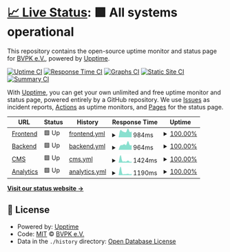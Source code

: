 # [📈 Live Status](https://status.bvpk.org): <!--live status--> **🟩 All systems operational**

This repository contains the open-source uptime monitor and status page for [BVPK e.V.](https://bvpk.org), powered by [Upptime](https://github.com/upptime/upptime).

[![Uptime CI](https://github.com/BVPyro/status/workflows/Uptime%20CI/badge.svg)](https://github.com/BVPyro/status/actions?query=workflow%3A%22Uptime+CI%22)
[![Response Time CI](https://github.com/BVPyro/status/workflows/Response%20Time%20CI/badge.svg)](https://github.com/BVPyro/status/actions?query=workflow%3A%22Response+Time+CI%22)
[![Graphs CI](https://github.com/BVPyro/status/workflows/Graphs%20CI/badge.svg)](https://github.com/BVPyro/status/actions?query=workflow%3A%22Graphs+CI%22)
[![Static Site CI](https://github.com/BVPyro/status/workflows/Static%20Site%20CI/badge.svg)](https://github.com/BVPyro/status/actions?query=workflow%3A%22Static+Site+CI%22)
[![Summary CI](https://github.com/BVPyro/status/workflows/Summary%20CI/badge.svg)](https://github.com/BVPyro/status/actions?query=workflow%3A%22Summary+CI%22)

With [Upptime](https://upptime.js.org), you can get your own unlimited and free uptime monitor and status page, powered entirely by a GitHub repository. We use [Issues](https://github.com/BVPyro/status/issues) as incident reports, [Actions](https://github.com/BVPyro/status/actions) as uptime monitors, and [Pages](https://status.bvpk.org) for the status page.

<!--start: status pages-->
<!-- This summary is generated by Upptime (https://github.com/upptime/upptime) -->
<!-- Do not edit this manually, your changes will be overwritten -->
<!-- prettier-ignore -->
| URL | Status | History | Response Time | Uptime |
| --- | ------ | ------- | ------------- | ------ |
| <img alt="" src="https://bvpk.org/favicon/favicon-16x16.png" height="13"> [Frontend](https://bvpk.org) | 🟩 Up | [frontend.yml](https://github.com/BVPyro/status/commits/HEAD/history/frontend.yml) | <details><summary><img alt="Response time graph" src="./graphs/frontend/response-time-week.png" height="20"> 984ms</summary><br><a href="https://status.bvpk.org/history/frontend"><img alt="Response time 953" src="https://img.shields.io/endpoint?url=https%3A%2F%2Fraw.githubusercontent.com%2FBVPyro%2Fstatus%2FHEAD%2Fapi%2Ffrontend%2Fresponse-time.json"></a><br><a href="https://status.bvpk.org/history/frontend"><img alt="24-hour response time 888" src="https://img.shields.io/endpoint?url=https%3A%2F%2Fraw.githubusercontent.com%2FBVPyro%2Fstatus%2FHEAD%2Fapi%2Ffrontend%2Fresponse-time-day.json"></a><br><a href="https://status.bvpk.org/history/frontend"><img alt="7-day response time 984" src="https://img.shields.io/endpoint?url=https%3A%2F%2Fraw.githubusercontent.com%2FBVPyro%2Fstatus%2FHEAD%2Fapi%2Ffrontend%2Fresponse-time-week.json"></a><br><a href="https://status.bvpk.org/history/frontend"><img alt="30-day response time 950" src="https://img.shields.io/endpoint?url=https%3A%2F%2Fraw.githubusercontent.com%2FBVPyro%2Fstatus%2FHEAD%2Fapi%2Ffrontend%2Fresponse-time-month.json"></a><br><a href="https://status.bvpk.org/history/frontend"><img alt="1-year response time 953" src="https://img.shields.io/endpoint?url=https%3A%2F%2Fraw.githubusercontent.com%2FBVPyro%2Fstatus%2FHEAD%2Fapi%2Ffrontend%2Fresponse-time-year.json"></a></details> | <details><summary><a href="https://status.bvpk.org/history/frontend">100.00%</a></summary><a href="https://status.bvpk.org/history/frontend"><img alt="All-time uptime 100.00%" src="https://img.shields.io/endpoint?url=https%3A%2F%2Fraw.githubusercontent.com%2FBVPyro%2Fstatus%2FHEAD%2Fapi%2Ffrontend%2Fuptime.json"></a><br><a href="https://status.bvpk.org/history/frontend"><img alt="24-hour uptime 100.00%" src="https://img.shields.io/endpoint?url=https%3A%2F%2Fraw.githubusercontent.com%2FBVPyro%2Fstatus%2FHEAD%2Fapi%2Ffrontend%2Fuptime-day.json"></a><br><a href="https://status.bvpk.org/history/frontend"><img alt="7-day uptime 100.00%" src="https://img.shields.io/endpoint?url=https%3A%2F%2Fraw.githubusercontent.com%2FBVPyro%2Fstatus%2FHEAD%2Fapi%2Ffrontend%2Fuptime-week.json"></a><br><a href="https://status.bvpk.org/history/frontend"><img alt="30-day uptime 100.00%" src="https://img.shields.io/endpoint?url=https%3A%2F%2Fraw.githubusercontent.com%2FBVPyro%2Fstatus%2FHEAD%2Fapi%2Ffrontend%2Fuptime-month.json"></a><br><a href="https://status.bvpk.org/history/frontend"><img alt="1-year uptime 100.00%" src="https://img.shields.io/endpoint?url=https%3A%2F%2Fraw.githubusercontent.com%2FBVPyro%2Fstatus%2FHEAD%2Fapi%2Ffrontend%2Fuptime-year.json"></a></details>
| <img alt="" src="https://db.bvpk.org/dashboard/favicon-32.png" height="13"> [Backend](https://db.bvpk.org) | 🟩 Up | [backend.yml](https://github.com/BVPyro/status/commits/HEAD/history/backend.yml) | <details><summary><img alt="Response time graph" src="./graphs/backend/response-time-week.png" height="20"> 964ms</summary><br><a href="https://status.bvpk.org/history/backend"><img alt="Response time 869" src="https://img.shields.io/endpoint?url=https%3A%2F%2Fraw.githubusercontent.com%2FBVPyro%2Fstatus%2FHEAD%2Fapi%2Fbackend%2Fresponse-time.json"></a><br><a href="https://status.bvpk.org/history/backend"><img alt="24-hour response time 819" src="https://img.shields.io/endpoint?url=https%3A%2F%2Fraw.githubusercontent.com%2FBVPyro%2Fstatus%2FHEAD%2Fapi%2Fbackend%2Fresponse-time-day.json"></a><br><a href="https://status.bvpk.org/history/backend"><img alt="7-day response time 964" src="https://img.shields.io/endpoint?url=https%3A%2F%2Fraw.githubusercontent.com%2FBVPyro%2Fstatus%2FHEAD%2Fapi%2Fbackend%2Fresponse-time-week.json"></a><br><a href="https://status.bvpk.org/history/backend"><img alt="30-day response time 900" src="https://img.shields.io/endpoint?url=https%3A%2F%2Fraw.githubusercontent.com%2FBVPyro%2Fstatus%2FHEAD%2Fapi%2Fbackend%2Fresponse-time-month.json"></a><br><a href="https://status.bvpk.org/history/backend"><img alt="1-year response time 869" src="https://img.shields.io/endpoint?url=https%3A%2F%2Fraw.githubusercontent.com%2FBVPyro%2Fstatus%2FHEAD%2Fapi%2Fbackend%2Fresponse-time-year.json"></a></details> | <details><summary><a href="https://status.bvpk.org/history/backend">100.00%</a></summary><a href="https://status.bvpk.org/history/backend"><img alt="All-time uptime 99.96%" src="https://img.shields.io/endpoint?url=https%3A%2F%2Fraw.githubusercontent.com%2FBVPyro%2Fstatus%2FHEAD%2Fapi%2Fbackend%2Fuptime.json"></a><br><a href="https://status.bvpk.org/history/backend"><img alt="24-hour uptime 100.00%" src="https://img.shields.io/endpoint?url=https%3A%2F%2Fraw.githubusercontent.com%2FBVPyro%2Fstatus%2FHEAD%2Fapi%2Fbackend%2Fuptime-day.json"></a><br><a href="https://status.bvpk.org/history/backend"><img alt="7-day uptime 100.00%" src="https://img.shields.io/endpoint?url=https%3A%2F%2Fraw.githubusercontent.com%2FBVPyro%2Fstatus%2FHEAD%2Fapi%2Fbackend%2Fuptime-week.json"></a><br><a href="https://status.bvpk.org/history/backend"><img alt="30-day uptime 100.00%" src="https://img.shields.io/endpoint?url=https%3A%2F%2Fraw.githubusercontent.com%2FBVPyro%2Fstatus%2FHEAD%2Fapi%2Fbackend%2Fuptime-month.json"></a><br><a href="https://status.bvpk.org/history/backend"><img alt="1-year uptime 99.96%" src="https://img.shields.io/endpoint?url=https%3A%2F%2Fraw.githubusercontent.com%2FBVPyro%2Fstatus%2FHEAD%2Fapi%2Fbackend%2Fuptime-year.json"></a></details>
| <img alt="" src="https://cms.bvpk.org/admin/img/icons/android-chrome-512x512.png" height="13"> [CMS](https://cms.bvpk.org) | 🟩 Up | [cms.yml](https://github.com/BVPyro/status/commits/HEAD/history/cms.yml) | <details><summary><img alt="Response time graph" src="./graphs/cms/response-time-week.png" height="20"> 1424ms</summary><br><a href="https://status.bvpk.org/history/cms"><img alt="Response time 820" src="https://img.shields.io/endpoint?url=https%3A%2F%2Fraw.githubusercontent.com%2FBVPyro%2Fstatus%2FHEAD%2Fapi%2Fcms%2Fresponse-time.json"></a><br><a href="https://status.bvpk.org/history/cms"><img alt="24-hour response time 661" src="https://img.shields.io/endpoint?url=https%3A%2F%2Fraw.githubusercontent.com%2FBVPyro%2Fstatus%2FHEAD%2Fapi%2Fcms%2Fresponse-time-day.json"></a><br><a href="https://status.bvpk.org/history/cms"><img alt="7-day response time 1424" src="https://img.shields.io/endpoint?url=https%3A%2F%2Fraw.githubusercontent.com%2FBVPyro%2Fstatus%2FHEAD%2Fapi%2Fcms%2Fresponse-time-week.json"></a><br><a href="https://status.bvpk.org/history/cms"><img alt="30-day response time 885" src="https://img.shields.io/endpoint?url=https%3A%2F%2Fraw.githubusercontent.com%2FBVPyro%2Fstatus%2FHEAD%2Fapi%2Fcms%2Fresponse-time-month.json"></a><br><a href="https://status.bvpk.org/history/cms"><img alt="1-year response time 820" src="https://img.shields.io/endpoint?url=https%3A%2F%2Fraw.githubusercontent.com%2FBVPyro%2Fstatus%2FHEAD%2Fapi%2Fcms%2Fresponse-time-year.json"></a></details> | <details><summary><a href="https://status.bvpk.org/history/cms">100.00%</a></summary><a href="https://status.bvpk.org/history/cms"><img alt="All-time uptime 100.00%" src="https://img.shields.io/endpoint?url=https%3A%2F%2Fraw.githubusercontent.com%2FBVPyro%2Fstatus%2FHEAD%2Fapi%2Fcms%2Fuptime.json"></a><br><a href="https://status.bvpk.org/history/cms"><img alt="24-hour uptime 100.00%" src="https://img.shields.io/endpoint?url=https%3A%2F%2Fraw.githubusercontent.com%2FBVPyro%2Fstatus%2FHEAD%2Fapi%2Fcms%2Fuptime-day.json"></a><br><a href="https://status.bvpk.org/history/cms"><img alt="7-day uptime 100.00%" src="https://img.shields.io/endpoint?url=https%3A%2F%2Fraw.githubusercontent.com%2FBVPyro%2Fstatus%2FHEAD%2Fapi%2Fcms%2Fuptime-week.json"></a><br><a href="https://status.bvpk.org/history/cms"><img alt="30-day uptime 100.00%" src="https://img.shields.io/endpoint?url=https%3A%2F%2Fraw.githubusercontent.com%2FBVPyro%2Fstatus%2FHEAD%2Fapi%2Fcms%2Fuptime-month.json"></a><br><a href="https://status.bvpk.org/history/cms"><img alt="1-year uptime 100.00%" src="https://img.shields.io/endpoint?url=https%3A%2F%2Fraw.githubusercontent.com%2FBVPyro%2Fstatus%2FHEAD%2Fapi%2Fcms%2Fuptime-year.json"></a></details>
| <img alt="" src="https://umami.bvpk.org/favicon-16x16.png" height="13"> [Analytics](https://umami.bvpk.org) | 🟩 Up | [analytics.yml](https://github.com/BVPyro/status/commits/HEAD/history/analytics.yml) | <details><summary><img alt="Response time graph" src="./graphs/analytics/response-time-week.png" height="20"> 1190ms</summary><br><a href="https://status.bvpk.org/history/analytics"><img alt="Response time 630" src="https://img.shields.io/endpoint?url=https%3A%2F%2Fraw.githubusercontent.com%2FBVPyro%2Fstatus%2FHEAD%2Fapi%2Fanalytics%2Fresponse-time.json"></a><br><a href="https://status.bvpk.org/history/analytics"><img alt="24-hour response time 670" src="https://img.shields.io/endpoint?url=https%3A%2F%2Fraw.githubusercontent.com%2FBVPyro%2Fstatus%2FHEAD%2Fapi%2Fanalytics%2Fresponse-time-day.json"></a><br><a href="https://status.bvpk.org/history/analytics"><img alt="7-day response time 1190" src="https://img.shields.io/endpoint?url=https%3A%2F%2Fraw.githubusercontent.com%2FBVPyro%2Fstatus%2FHEAD%2Fapi%2Fanalytics%2Fresponse-time-week.json"></a><br><a href="https://status.bvpk.org/history/analytics"><img alt="30-day response time 683" src="https://img.shields.io/endpoint?url=https%3A%2F%2Fraw.githubusercontent.com%2FBVPyro%2Fstatus%2FHEAD%2Fapi%2Fanalytics%2Fresponse-time-month.json"></a><br><a href="https://status.bvpk.org/history/analytics"><img alt="1-year response time 630" src="https://img.shields.io/endpoint?url=https%3A%2F%2Fraw.githubusercontent.com%2FBVPyro%2Fstatus%2FHEAD%2Fapi%2Fanalytics%2Fresponse-time-year.json"></a></details> | <details><summary><a href="https://status.bvpk.org/history/analytics">100.00%</a></summary><a href="https://status.bvpk.org/history/analytics"><img alt="All-time uptime 99.96%" src="https://img.shields.io/endpoint?url=https%3A%2F%2Fraw.githubusercontent.com%2FBVPyro%2Fstatus%2FHEAD%2Fapi%2Fanalytics%2Fuptime.json"></a><br><a href="https://status.bvpk.org/history/analytics"><img alt="24-hour uptime 100.00%" src="https://img.shields.io/endpoint?url=https%3A%2F%2Fraw.githubusercontent.com%2FBVPyro%2Fstatus%2FHEAD%2Fapi%2Fanalytics%2Fuptime-day.json"></a><br><a href="https://status.bvpk.org/history/analytics"><img alt="7-day uptime 100.00%" src="https://img.shields.io/endpoint?url=https%3A%2F%2Fraw.githubusercontent.com%2FBVPyro%2Fstatus%2FHEAD%2Fapi%2Fanalytics%2Fuptime-week.json"></a><br><a href="https://status.bvpk.org/history/analytics"><img alt="30-day uptime 100.00%" src="https://img.shields.io/endpoint?url=https%3A%2F%2Fraw.githubusercontent.com%2FBVPyro%2Fstatus%2FHEAD%2Fapi%2Fanalytics%2Fuptime-month.json"></a><br><a href="https://status.bvpk.org/history/analytics"><img alt="1-year uptime 99.96%" src="https://img.shields.io/endpoint?url=https%3A%2F%2Fraw.githubusercontent.com%2FBVPyro%2Fstatus%2FHEAD%2Fapi%2Fanalytics%2Fuptime-year.json"></a></details>

<!--end: status pages-->

[**Visit our status website →**](https://status.bvpk.org)

## 📄 License

- Powered by: [Upptime](https://github.com/upptime/upptime)
- Code: [MIT](./LICENSE) © [BVPK e.V.](https://bvpk.org)
- Data in the `./history` directory: [Open Database License](https://opendatacommons.org/licenses/odbl/1-0/)
